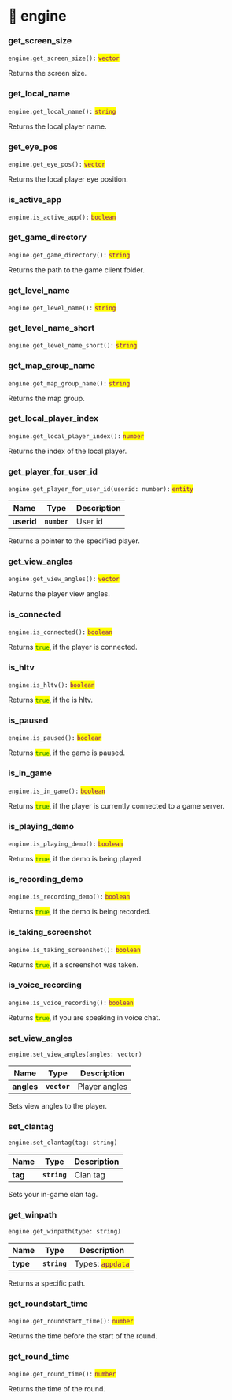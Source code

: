 # 🚂 engine

### get\_screen\_size

`engine.get_screen_size():` <mark style="color:purple;">`vector`</mark>

Returns the screen size.

### get\_local\_name

`engine.get_local_name():` <mark style="color:purple;">`string`</mark>

Returns the local player name.

### get\_eye\_pos

`engine.get_eye_pos():` <mark style="color:purple;">`vector`</mark>

Returns the local player eye position.

### is\_active\_app

`engine.is_active_app():` <mark style="color:purple;">`boolean`</mark>

### get\_game\_directory

`engine.get_game_directory():` <mark style="color:purple;">`string`</mark>

Returns the path to the game client folder.

### get\_level\_name

`engine.get_level_name():` <mark style="color:purple;">`string`</mark>

### get\_level\_name\_short

`engine.get_level_name_short():` <mark style="color:purple;">`string`</mark>

### get\_map\_group\_name

`engine.get_map_group_name():` <mark style="color:purple;">`string`</mark>

Returns the map group.

### get\_local\_player\_index

`engine.get_local_player_index():` <mark style="color:purple;">`number`</mark>

Returns the index of the local player.

### get\_player\_for\_user\_id

`engine.get_player_for_user_id(userid: number):` <mark style="color:purple;">`entity`</mark>

| Name       | Type         | Description |
| ---------- | ------------ | ----------- |
| **userid** | **`number`** | User id     |

Returns a pointer to the specified player.

### get\_view\_angles

`engine.get_view_angles():` <mark style="color:purple;">`vector`</mark>

Returns the player view angles.

### is\_connected

`engine.is_connected():` <mark style="color:purple;">`boolean`</mark>

Returns <mark style="color:green;">`true`</mark>, if the player is connected.

### is\_hltv

`engine.is_hltv():` <mark style="color:purple;">`boolean`</mark>

Returns <mark style="color:green;">`true`</mark>, if the is hltv.

### is\_paused

`engine.is_paused():` <mark style="color:purple;">`boolean`</mark>

Returns <mark style="color:green;">`true`</mark>, if the game is paused.

### is\_in\_game

`engine.is_in_game():` <mark style="color:purple;">`boolean`</mark>

Returns <mark style="color:green;">`true`</mark>, if the player is currently connected to a game server.

### is\_playing\_demo

`engine.is_playing_demo():` <mark style="color:purple;">`boolean`</mark>

Returns <mark style="color:green;">`true`</mark>, if the demo is being played.

### is\_recording\_demo

`engine.is_recording_demo():` <mark style="color:purple;">`boolean`</mark>

Returns <mark style="color:green;">`true`</mark>, if the demo is being recorded.

### is\_taking\_screenshot

`engine.is_taking_screenshot():` <mark style="color:purple;">`boolean`</mark>

Returns <mark style="color:green;">`true`</mark>, if a screenshot was taken.

### is\_voice\_recording

`engine.is_voice_recording():` <mark style="color:purple;">`boolean`</mark>

Returns <mark style="color:green;">`true`</mark>, if you are speaking in voice chat.

### set\_view\_angles

`engine.set_view_angles(angles: vector)`

| Name       | Type         | Description   |
| ---------- | ------------ | ------------- |
| **angles** | **`vector`** | Player angles |

Sets view angles to the player.

### set\_clantag

`engine.set_clantag(tag: string)`

| Name    | Type         | Description |
| ------- | ------------ | ----------- |
| **tag** | **`string`** | Clan tag    |

Sets your in-game clan tag.

### get\_winpath

`engine.get_winpath(type: string)`

| Name     | Type         | Description                                         |
| -------- | ------------ | --------------------------------------------------- |
| **type** | **`string`** | Types: <mark style="color:purple;">`appdata`</mark> |

Returns a specific path.

### get\_roundstart\_time

`engine.get_roundstart_time():` <mark style="color:purple;">`number`</mark>

Returns the time before the start of the round.

### get\_round\_time

`engine.get_round_time():` <mark style="color:purple;">`number`</mark>

Returns the time of the round.
